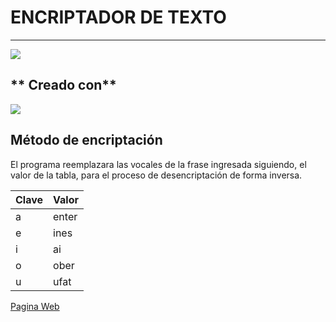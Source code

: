 # **ENCRIPTADOR DE TEXTO**

------------
[![](https://i.ibb.co/wds3KzM/Screenshot-14.png)](https://i.ibb.co/wds3KzM/Screenshot-14.png)

## ** Creado con**
[![](https://encrypted-tbn0.gstatic.com/images?q=tbn:ANd9GcS5WeDT496cHEGv059_DNKXfAYdDJWFZvlbAQ&usqp=CAU)](https://encrypted-tbn0.gstatic.com/images?q=tbn:ANd9GcS5WeDT496cHEGv059_DNKXfAYdDJWFZvlbAQ&usqp=CAU)

## **Método de encriptación**
El programa reemplazara las vocales de la frase ingresada siguiendo, el valor de la tabla, para el proceso de desencriptación de forma inversa.

| Clave  | Valor  |
| ------------ | ------------ |
| a  | enter  |
| e | ines  |
| i  | ai  |
| o  | ober  |
| u  | ufat  |

[Pagina Web](https://devopjos.github.io/ "Pagina Web") 
